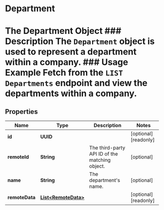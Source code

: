 

# Department

# The Department Object ### Description The `Department` object is used to represent a department within a company.  ### Usage Example Fetch from the `LIST Departments` endpoint and view the departments within a company.
## Properties

Name | Type | Description | Notes
------------ | ------------- | ------------- | -------------
**id** | **UUID** |  |  [optional] [readonly]
**remoteId** | **String** | The third-party API ID of the matching object. |  [optional]
**name** | **String** | The department&#39;s name. |  [optional]
**remoteData** | [**List&lt;RemoteData&gt;**](RemoteData.md) |  |  [optional] [readonly]



